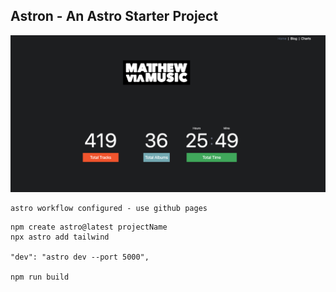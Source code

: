 ## Astron - An Astro Starter Project


<!-- [VISIT LIVE SITE](https://http://<username>.github.io/<repo-name>) -->
![PREVIEW](./preview.png)



```
astro workflow configured - use github pages
```














```
npm create astro@latest projectName
npx astro add tailwind

"dev": "astro dev --port 5000",

npm run build
```